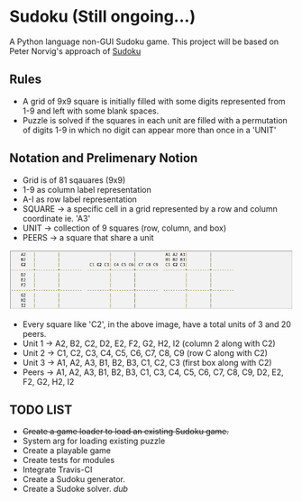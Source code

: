 # Sudoku (Still ongoing...)
A Python language non-GUI Sudoku game.
This project will be based on Peter Norvig's approach of [Sudoku](https://norvig.com/sudoku.html)

## Rules
 - A grid of 9x9 square is initially filled with some digits represented from 1-9 and left with some blank spaces.
 - Puzzle is solved if the squares in each unit are filled with a permutation of digits 1-9 in which no digit can appear more than once in a 'UNIT'
 
 ## Notation and Prelimenary Notion
 - Grid is of 81 sqauares (9x9)
 - 1-9 as column label representation
 - A-I as row label representation
 - SQUARE -> a specific cell in a grid represented by a row and column coordinate ie. 'A3'
 - UNIT -> collection of 9 squares (row, column, and box)
 - PEERS -> a square that share a unit

![](https://raw.githubusercontent.com/kirbysebastian/Sudoku/master/img/unit_vs_peer.png)

 * Every square like 'C2', in the above image, have a total units of 3 and 20 peers.
 * Unit 1 -> A2, B2, C2, D2, E2, F2, G2, H2, I2 (column 2 along with C2)
 * Unit 2 -> C1, C2, C3, C4, C5, C6, C7, C8, C9 (row C along with C2)
* Unit 3 -> A1, A2, A3, B1, B2, B3, C1, C2, C3 (first box along with C2)
* Peers  -> A1, A2, A3, B1, B2, B3, C1, C3, C4, C5, C6, C7, C8, C9, D2, E2, F2, G2, H2, I2

## TODO LIST
- ~~Create a game loader to load an existing Sudoku game.~~
- System arg for loading existing puzzle
- Create a playable game
- Create tests for modules
- Integrate Travis-CI
- Create a Sudoku generator.
- Create a Sudoke solver. *dub* 

